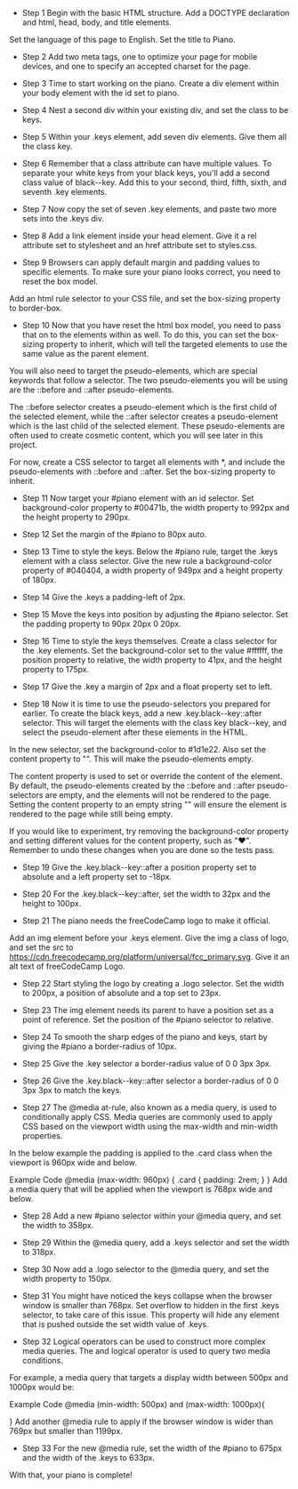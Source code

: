 - Step 1
  Begin with the basic HTML structure. Add a DOCTYPE declaration and html, head, body, and title elements.

Set the language of this page to English. Set the title to Piano.

- Step 2
  Add two meta tags, one to optimize your page for mobile devices, and one to specify an accepted charset for the page.

- Step 3
  Time to start working on the piano. Create a div element within your body element with the id set to piano.

- Step 4
  Nest a second div within your existing div, and set the class to be keys.

- Step 5
  Within your .keys element, add seven div elements. Give them all the class key.

- Step 6
  Remember that a class attribute can have multiple values. To separate your white keys from your black keys, you'll add a second class value of black--key. Add this to your second, third, fifth, sixth, and seventh .key elements.

- Step 7
  Now copy the set of seven .key elements, and paste two more sets into the .keys div.

- Step 8
  Add a link element inside your head element. Give it a rel attribute set to stylesheet and an href attribute set to styles.css.

- Step 9
  Browsers can apply default margin and padding values to specific elements. To make sure your piano looks correct, you need to reset the box model.

Add an html rule selector to your CSS file, and set the box-sizing property to border-box.

- Step 10
  Now that you have reset the html box model, you need to pass that on to the elements within as well. To do this, you can set the box-sizing property to inherit, which will tell the targeted elements to use the same value as the parent element.

You will also need to target the pseudo-elements, which are special keywords that follow a selector. The two pseudo-elements you will be using are the ::before and ::after pseudo-elements.

The ::before selector creates a pseudo-element which is the first child of the selected element, while the ::after selector creates a pseudo-element which is the last child of the selected element. These pseudo-elements are often used to create cosmetic content, which you will see later in this project.

For now, create a CSS selector to target all elements with \*, and include the pseudo-elements with ::before and ::after. Set the box-sizing property to inherit.

- Step 11
  Now target your #piano element with an id selector. Set background-color property to #00471b, the width property to 992px and the height property to 290px.

- Step 12
  Set the margin of the #piano to 80px auto.

- Step 13
  Time to style the keys. Below the #piano rule, target the .keys element with a class selector. Give the new rule a background-color property of #040404, a width property of 949px and a height property of 180px.

- Step 14
  Give the .keys a padding-left of 2px.

- Step 15
  Move the keys into position by adjusting the #piano selector. Set the padding property to 90px 20px 0 20px.

- Step 16
  Time to style the keys themselves. Create a class selector for the .key elements. Set the background-color set to the value #ffffff, the position property to relative, the width property to 41px, and the height property to 175px.

- Step 17
  Give the .key a margin of 2px and a float property set to left.

- Step 18
  Now it is time to use the pseudo-selectors you prepared for earlier. To create the black keys, add a new .key.black--key::after selector. This will target the elements with the class key black--key, and select the pseudo-element after these elements in the HTML.

In the new selector, set the background-color to #1d1e22. Also set the content property to "". This will make the pseudo-elements empty.

The content property is used to set or override the content of the element. By default, the pseudo-elements created by the ::before and ::after pseudo-selectors are empty, and the elements will not be rendered to the page. Setting the content property to an empty string "" will ensure the element is rendered to the page while still being empty.

If you would like to experiment, try removing the background-color property and setting different values for the content property, such as "♥". Remember to undo these changes when you are done so the tests pass.

- Step 19
  Give the .key.black--key::after a position property set to absolute and a left property set to -18px.

- Step 20
  For the .key.black--key::after, set the width to 32px and the height to 100px.

- Step 21
  The piano needs the freeCodeCamp logo to make it official.

Add an img element before your .keys element. Give the img a class of logo, and set the src to https://cdn.freecodecamp.org/platform/universal/fcc_primary.svg. Give it an alt text of freeCodeCamp Logo.

- Step 22
  Start styling the logo by creating a .logo selector. Set the width to 200px, a position of absolute and a top set to 23px.

- Step 23
  The img element needs its parent to have a position set as a point of reference. Set the position of the #piano selector to relative.

- Step 24
  To smooth the sharp edges of the piano and keys, start by giving the #piano a border-radius of 10px.

- Step 25
  Give the .key selector a border-radius value of 0 0 3px 3px.

- Step 26
  Give the .key.black--key::after selector a border-radius of 0 0 3px 3px to match the keys.

- Step 27
  The @media at-rule, also known as a media query, is used to conditionally apply CSS. Media queries are commonly used to apply CSS based on the viewport width using the max-width and min-width properties.

In the below example the padding is applied to the .card class when the viewport is 960px wide and below.

Example Code
@media (max-width: 960px) {
.card {
padding: 2rem;
}
}
Add a media query that will be applied when the viewport is 768px wide and below.

- Step 28
  Add a new #piano selector within your @media query, and set the width to 358px.

- Step 29
  Within the @media query, add a .keys selector and set the width to 318px.

- Step 30
  Now add a .logo selector to the @media query, and set the width property to 150px.

- Step 31
  You might have noticed the keys collapse when the browser window is smaller than 768px. Set overflow to hidden in the first .keys selector, to take care of this issue. This property will hide any element that is pushed outside the set width value of .keys.

- Step 32
  Logical operators can be used to construct more complex media queries. The and logical operator is used to query two media conditions.

For example, a media query that targets a display width between 500px and 1000px would be:

Example Code
@media (min-width: 500px) and (max-width: 1000px){

}
Add another @media rule to apply if the browser window is wider than 769px but smaller than 1199px.

- Step 33
  For the new @media rule, set the width of the #piano to 675px and the width of the .keys to 633px.

With that, your piano is complete!
